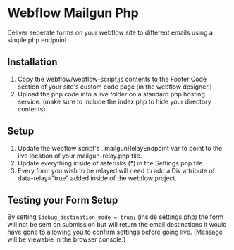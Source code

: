 # Webflow Mailgun Php
Deliver seperate forms on your webflow site to different emails using a simple php endpoint.

## Installation

1. Copy the webflow/webflow-script.js contents to the Footer Code section of your site's custom code page (in the webflow designer.)
2. Upload the php code into a live folder on a standard php hosting service. (make sure to include the index.php to hide your directory contents)

## Setup

1. Update the webflow script's _mailgunRelayEndpoint var to point to the live location of your mailgun-relay.php file.
2. Update everything inside of asterisks (*) in the Settings.php file.
3. Every form you wish to be relayed will need to add a Div attribute of data-relay="true" added inside of the webflow project.

## Testing your Form Setup
By setting `$debug_destination_mode = true;` (inside settings.php) the form will not be sent on submission but will return the email destinations it would have gone to allowing you to confirm settings before going live. (Message will be viewable in the browser console.)













